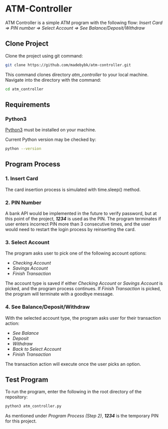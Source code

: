 # ATM-Controller

ATM Controller is a simple ATM program with the following flow: *Insert Card => PIN number => Select Account => See Balance/Deposit/Withdraw*

## Clone Project

Clone the project using git command:

```bash
git clone https://github.com/madebybk/atm-controller.git
```

This command clones directory *atm_controller* to your local machine. Navigate into the directory with the command:

```bash
cd atm_controller
```

## Requirements

### Python3

[Python3](https://www.python.org/downloads/) must be installed on your machine.

Current Python version may be checked by:

```bash
python --version
```

## Program Process

### 1. Insert Card

The card insertion process is simulated with time.sleep() method.

### 2. PIN Number

A bank API would be implemented in the future to verify password, but at this point of the project, **_1234_** is used as the PIN. The program terminates if user enters incorrect PIN more than 3 consecutive times, and the user would need to restart the login process by reinserting the card.

### 3. Select Account

The program asks user to pick one of the following account options:

- *Checking Account*
- *Savings Account*
- *Finish Transaction*

The account type is saved if either *Checking Account* or *Savings Account* is picked, and the program process continues. If *Finish Transaction* is picked, the program will terminate with a goodbye message.

### 4. See Balance/Deposit/Withdraw

With the selected account type, the program asks user for their transaction action:

- *See Balance*
- *Deposit*
- *Withdraw*
- *Back to Select Account*
- *Finish Transaction*

The transaction action will execute once the user picks an option.

## Test Program

To run the program, enter the following in the root directory of the repository:

```bash
python3 atm_controller.py
```

As mentioned under *Program Process (Step 2)*, **_1234_** is the temporary PIN for this project.
